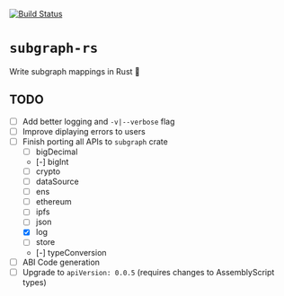 [![Build Status](https://travis-ci.com/gnosis/subgraph-rs.svg?branch=main)](https://travis-ci.com/github/gnosis/subgraph-rs)

# `subgraph-rs`

Write subgraph mappings in Rust 🦀

## TODO

- [ ] Add better logging and `-v|--verbose` flag
- [ ] Improve diplaying errors to users
- [ ] Finish porting all APIs to `subgraph` crate
  - [ ] bigDecimal
  - [-] bigInt
  - [ ] crypto
  - [ ] dataSource
  - [ ] ens
  - [ ] ethereum
  - [ ] ipfs
  - [ ] json
  - [x] log
  - [ ] store
  - [-] typeConversion
- [ ] ABI Code generation
- [ ] Upgrade to `apiVersion: 0.0.5` (requires changes to AssemblyScript types)
